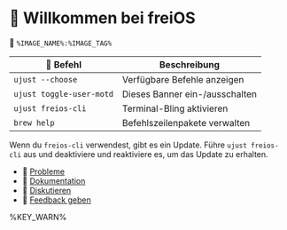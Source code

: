 # 󱍢 Willkommen bei freiOS

󱋩 `%IMAGE_NAME%:%IMAGE_TAG%`

|  Befehl | Beschreibung |
| ------- | ----------- |
| `ujust --choose`  | Verfügbare Befehle anzeigen  |
| `ujust toggle-user-motd` | Dieses Banner ein-/ausschalten | 
| `ujust freios-cli` | Terminal-Bling aktivieren | 
| `brew help` | Befehlszeilenpakete verwalten | 

<!-- %TIP% -->
Wenn du `freios-cli` verwendest, gibt es ein Update. Führe `ujust freios-cli` aus und deaktiviere und reaktiviere es, um das Update zu erhalten.

- **󰊤** [Probleme](https://issues.freios.koyu.space)
- **󰈙** [Dokumentation](http://freios.koyu.space/)
- **󰊌** [Diskutieren](https://community.freios.koyu.space/)
- **󰊌** [Feedback geben](https://feedback.freios.koyu.space)

%KEY_WARN%
